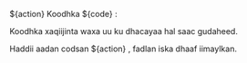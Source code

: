 ${action} Koodhka ${code} :

Koodhka xaqiijinta waxa uu ku dhacayaa hal saac gudaheed.

Haddii aadan codsan ${action} , fadlan iska dhaaf iimaylkan.